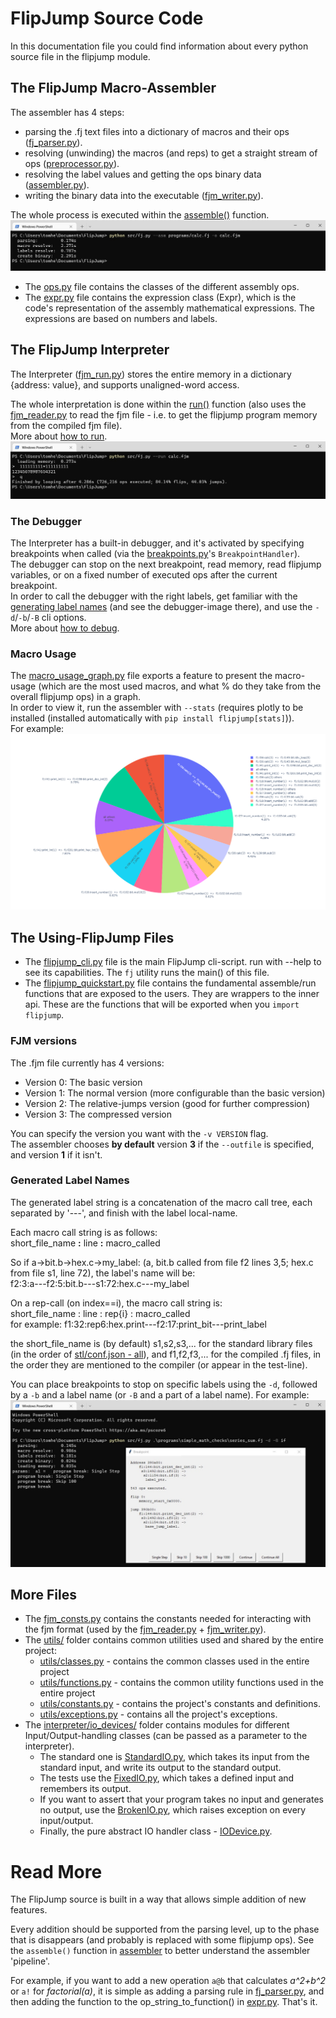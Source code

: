 # FlipJump Source Code

In this documentation file you could find information about every python source file in the flipjump module.

## The FlipJump Macro-Assembler

The assembler has 4 steps:
- parsing the .fj text files into a dictionary of macros and their ops ([fj_parser.py](assembler/fj_parser.py)).
- resolving (unwinding) the macros (and reps) to get a straight stream of ops ([preprocessor.py](assembler/preprocessor.py)).
- resolving the label values and getting the ops binary data ([assembler.py](assembler/assembler.py)). 
- writing the binary data into the executable ([fjm_writer.py](fjm/fjm_writer.py)).

The whole process is executed within the [assemble()](assembler/assembler.py) function.
![Assembly of calc.fj](../resources/calc__asm.jpg)

- The [ops.py](assembler/inner_classes/ops.py) file contains the classes of the different assembly ops.
- The [expr.py](assembler/inner_classes/expr.py) file contains the expression class (Expr), which is the code's representation of the assembly mathematical expressions. The expressions are based on numbers and labels.

## The FlipJump Interpreter

The Interpreter ([fjm_run.py](interpretter/fjm_run.py)) stores the entire memory in a dictionary {address: value}, and supports unaligned-word access. 

The whole interpretation is done within the [run()](interpretter/fjm_run.py) function (also uses the [fjm_reader.py](fjm/fjm_reader.py) to read the fjm file - i.e. to get the flipjump program memory from the compiled fjm file).  
More about [how to run](../README.md#how-to-run).
![Running the compiled calculator](../resources/calc__run.jpg)

### The Debugger

The Interpreter has a built-in debugger, and it's activated by specifying breakpoints when called (via the [breakpoints.py](interpretter/debugging/breakpoints.py)'s `BreakpointHandler`).  
The debugger can stop on the next breakpoint, read memory, read flipjump variables, or on a fixed number of executed ops after the current breakpoint.    
In order to call the debugger with the right labels, get familiar with the [generating label names](README.md#Generated-Label-Names) (and see the debugger-image there), and use the `-d`/`-b`/`-B` cli options.  
More about [how to debug](../README.md#how-to-debug).

### Macro Usage

The [macro_usage_graph.py](interpretter/debugging/macro_usage_graph.py) file exports a feature to present the macro-usage (which are the most used macros, and what % do they take from the overall flipjump ops) in a graph.  
In order to view it, run the assembler with `--stats` (requires plotly to be installed (installed automatically with `pip install flipjump[stats]`)).  
For example:
![The macro-usage statistics of calc.fj](../resources/calc_stats.png)

## The Using-FlipJump Files

- The [flipjump_cli.py](flipjump_cli.py) file is the main FlipJump cli-script. run with --help to see its capabilities. The `fj` utility runs the main() of this file.
- The [flipjump_quickstart.py](flipjump_quickstart.py) file contains the fundamental assemble/run functions that are exposed to the users. They are wrappers to the inner api. These are the functions that will be exported when you `import flipjump`.

### FJM versions

The .fjm file currently has 4 versions:

- Version 0: The basic version
- Version 1: The normal version (more configurable than the basic version)
- Version 2: The relative-jumps version (good for further compression)
- Version 3: The compressed version

You can specify the version you want with the `-v VERSION` flag.  
The assembler chooses **by default** version **3** if the `--outfile` is specified, and version **1** if it isn't. 

### Generated Label Names

The generated label string is a concatenation of the macro call tree, each separated by '---', and finish with the label local-name.

Each macro call string is as follows:\
short_file_name **:** line **:** macro_called

So if a->bit.b->hex.c->my_label: (a, bit.b called from file f2 lines 3,5; hex.c from file s1, line 72), the label's name will be:\
f2:3:a---f2:5:bit.b---s1:72:hex.c---my_label

On a rep-call (on index==i), the macro call string is:\
short_file_name : line : rep{i} : macro_called\
for example: f1:32:rep6:hex.print---f2:17:print_bit---print_label

the short_file_name is (by default) s1,s2,s3,... for the standard library files (in the order of [stl/conf.json - all](stl/conf.json)),
and f1,f2,f3,... for the compiled .fj files, in the order they are mentioned to the compiler (or appear in the test-line).

You can place breakpoints to stop on specific labels using the `-d`, followed by a  `-b` and a label name (or `-B` and a part of a label name). For example:
![Debugging Demo](../resources/breakpoint.jpg)

## More Files

- The [fjm_consts.py](fjm/fjm_consts.py) contains the constants needed for interacting with the fjm format (used by the [fjm_reader.py](fjm/fjm_reader.py) + [fjm_writer.py](fjm/fjm_writer.py)).
- The [utils/](utils) folder contains common utilities used and shared by the entire project:
  - [utils/classes.py](utils/classes.py) - contains the common classes used in the entire project
  - [utils/functions.py](utils/functions.py) - contains the common utility functions used in the entire project
  - [utils/constants.py](utils/constants.py) - contains the project's constants and definitions.
  - [utils/exceptions.py](utils/exceptions.py) - contains all the project's exceptions.
- The [interpreter/io_devices/](interpretter/io_devices) folder contains modules for different Input/Output-handling classes (can be passed as a parameter to the interpreter). 
  - The standard one is [StandardIO.py](interpretter/io_devices/StandardIO.py), which takes its input from the standard input, and write its output to the standard output.
  - The tests use the [FixedIO.py](interpretter/io_devices/FixedIO.py), which takes a defined input and remembers its output.
  - If you want to assert that your program takes no input and generates no output, use the [BrokenIO.py](interpretter/io_devices/BrokenIO.py), which raises exception on every input/output.
  - Finally, the pure abstract IO handler class - [IODevice.py](interpretter/io_devices/IODevice.py).

# Read More

The FlipJump source is built in a way that allows simple addition of new features.

Every addition should be supported from the parsing level, up to the phase that is disappears (and probably is replaced with some flipjump ops). See the `assemble()` function in [assembler](assembler/assembler.py) to better understand the assembler 'pipeline'.

For example, if you want to add a new operation `a@b` that calculates _a^2+b^2_ or `a!` for _factorial(a)_, it is simple as adding a parsing rule in [fj_parser.py](assembler/fj_parser.py), and then adding the function to the op_string_to_function() in [expr.py](assembler/inner_classes/expr.py). That's it.

